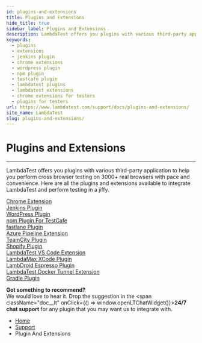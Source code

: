 ```yaml
---
id: plugins-and-extensions
title: Plugins and Extensions
hide_title: true
sidebar_label: Plugins and Extensions
description: LambdaTest offers you plugins with various third-party application to help you perform cross browser testing on 3000+ real browsers with pace and convenience. 
keywords:
  - plugins 
  - extensions 
  - jenkins plugin 
  - chrome extensions
  - wordpress plugin 
  - npm plugin
  - testcafe plugin 
  - lambdatest plugins 
  - lambdatest extensions 
  - chrome extensions for testers
  - plugins for testers 
url: https://www.lambdatest.com/support/docs/plugins-and-extensions/
site_name: LambdaTest
slug: plugins-and-extensions/
---
```


<script type="application/ld+json"
      dangerouslySetInnerHTML={{ __html: JSON.stringify({
       "@context": "https://schema.org",
        "@type": "BreadcrumbList",
        "itemListElement": [{
          "@type": "ListItem",
          "position": 1,
          "name": "LambdaTest",
          "item": "https://www.lambdatest.com"
        },{
          "@type": "ListItem",
          "position": 2,
          "name": "Support",
          "item": "https://www.lambdatest.com/support/docs/"
        },{
          "@type": "ListItem",
          "position": 3,
          "name": "Plugin And Extensions",
          "item": "https://www.lambdatest.com/support/docs/plugins-and-extensions/"
        }]
      })
    }}
></script>

# Plugins and Extensions

***

LambdaTest offers you plugins with various third-party application to help you perform cross browser testing on 3000+ real browsers with pace and convenience. Here are all the plugins and extensions available to integrate LambdaTest and perform testing in a jiffy.

<div className="download_btn mb-10">
<a href="/support/docs/chrome-extension/">Chrome Extension</a>
</div>

<div className="download_btn mb-10">
<a href="/support/docs/jenkins-with-lambdatest/">Jenkins Plugin</a>
</div>

<div className="download_btn mb-10">
<a href="/support/docs/wordpress-plugin/">WordPress Plugin</a>
</div>

<div className="download_btn mb-10">
<a href="/support/docs/npm-plugin-for-testcafe-integration-with-lambdatest/">npm Plugin For TestCafe</a>
</div>

<div className="download_btn mb-10">
<a href="/support/docs/fastlane-with-lambdatest/">fastlane Plugin</a>
</div>

<div className="download_btn mb-10">
<a href="/support/docs/integrate-lambdatest-extension-with-azure-pipelines/">Azure Pipeline Extension</a>
</div>

<div className="download_btn mb-10">
<a href="/support/docs/teamcity-plugin/">TeamCity Plugin</a>
</div>


<div className="download_btn mb-10">
<a href="/support/docs/shopify-integration/">Shopify Plugin</a>
</div>

<div className="download_btn mb-10">
<a href="/support/docs/vs-code-extension/">LambdaTest VS Code Extension</a>
</div>

<div className="download_btn mb-10">
<a href="/support/docs/xcode-plugin-lambdatest/">LambdaMax XCode Plugin</a>
</div>

<div className="download_btn mb-10">
<a href="/support/docs/android-studio-plugin-lambdroid/">LambDroid Espresso Plugin</a>
</div>

<div className="download_btn mb-10">
<a href="/support/docs/docker-tunnel-extension/">LambdaTest Docker Tunnel Extension</a>
</div>

<div className="download_btn mb-10">
<a href="/support/docs/gradle-integration-with-lambdatest/">Gradle Plugin</a>
</div>

**Got something to recommend?**  
We would love to hear it. Drop the suggestion in the <span className="doc__lt" onClick={() => window.openLTChatWidget()}>**24/7 chat support**</span> for any plugin that you may want us to integrate with.

<nav aria-label="breadcrumbs">
  <ul className="breadcrumbs">
    <li className="breadcrumbs__item">
      <a className="breadcrumbs__link" href="https://www.lambdatest.com">Home</a>
    </li>
    <li className="breadcrumbs__item">
      <a className="breadcrumbs__link" target="_ self" href="https://www.lambdatest.com/support/docs/">Support</a>
    </li>
    <li className="breadcrumbs__item breadcrumbs__item--active">
      <span className="breadcrumbs__link">Plugin And Extensions</span>
    </li>
  </ul>
</nav>